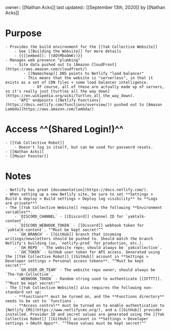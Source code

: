 owner:: [[Nathan Acks]]
last updated:: [[September 13th, 2020]] by [[Nathan Acks]]
# Purpose
    - Provides the build environment for the [[Yak Collective Website]]
        - See [[Building the Website]] for more details
        - {{[[embed]]: ((8OtMboOmK))}}
    - Manages web presence "plumbing"
        - Site data pushed out to [Amazon CloudFront](https://aws.amazon.com/cloudfront/)
            - [[Namecheap]] DNS points to Netlify "load balancer"
            - This means that the website is "serverless", in that it exists as a set of CDN files + some load balancer intelligence.
                - Of course, all of these are actually made up of servers, so it's really just [turtles all the way down](https://en.wikipedia.org/wiki/Turtles_all_the_way_down).
        - "API" endpoints ([Netlify Functions](https://docs.netlify.com/functions/overview/)) pushed out to [Amazon Lambda](https://aws.amazon.com/lambda/)
# Access ^^(Shared Login!)^^
    - [[Yak Collective Robot]]
        - Doesn't log in itself, but can be used for password resets.
    - [[Nathan Acks]]
    - [[Maier Fenster]]
# Notes
    - Netlify has great [documentation](https://docs.netlify.com/).
    - When setting up a new Netlify site, be sure to set **Settings > Build & deploy > Build settings > Deploy log visibility** to **Logs are private**!
    - The [[Yak Collective Website]] requires the following **Environment variables**.
        - `DISCORD_CHANNEL` - [[Discord]] channel ID for `yaktalk-content`.
        - `DISCORD_WEBHOOK_TOKEN` - [[Discord]] webhook token for `yaktalk-content`. ^^Must be kept secret!^^
        - `GH_BRANCH` - [[GitHub]] branch that incoming writings/newsletters should be pushed to. Should match the branch Netlify's building (so, `netlify-prod` for production, etc.).
        - `GH_REPO` - The website repo; should always be `yakcollective`.
        - `GH_TOKEN` - GitHub user token for API access. Generated using the [[Yak Collective Robot]] [[GitHub]] account in **Settings > Developer settings > Personal access tokens**. ^^Must be kept secret!^^
        - `GH_USER_OR_TEAM` - The website repo owner; should always be `The-Yak-Collective`.
        - `WEBHOOK_TOKEN` - Random string used to authenticate [[IFTTT]]. ^^Must be kept secret!^^
    - The [[Yak Collective Website]] also requires the following non-standard set up:
        - **Functions** must be turned on, and the **Functions directory** needs to be set to `functions`.
        - **Access control** must be turned on to enable authentication to [Netlify CMS](https://www.netlifycms.org/), and a [[GitHub]] provider installed. Provider ID and secret values are generated using the [[Yak Collective Robot]] [[GitHub]] account in **Settings > Developer settings > OAuth Apps**. ^^These values must be kept secret!^^
